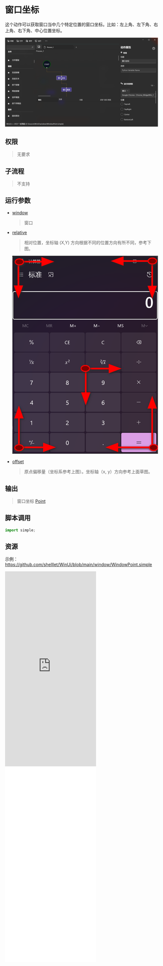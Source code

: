 # 窗口坐标

这个动作可以获取窗口当中几个特定位置的窗口坐标。比如：左上角、左下角、右上角、右下角、中心位置坐标。

![WindowPoint](./images/13.png ':size=90%')

## 权限
> 无要求

## 子流程
> 不支持

## 运行参数

* [window](./types/Wnd.md)
  > 窗口
* [relative](./enums/RelativePosition.md)
  > 相对位置，坐标轴 (X,Y) 方向根据不同的位置方向有所不同，参考下图。

  ![xy](./images/xy.png ':size=40%')

* [offset](./types/Point.md)
  > 原点偏移量（坐标系参考上图）。坐标轴（x, y）方向参考上面草图。



## 输出
> 窗口坐标 [Point](./types/Point.md)
    


## 脚本调用

```python
import simple;

```

## 资源

示例：https://github.com/shelllet/WinUi/blob/main/window/WindowPoint.simple

<iframe type="text/html" height="640px" src="https://www.youtube.com/embed/ChF4pLZEdXM" frameborder="0"></iframe>

<iframe src="//player.bilibili.com/player.html?bvid=BV1tV411A7WA&page=1&autoplay=0" height='640px' scrolling="no" border="0" frameborder="no" framespacing="0" allowfullscreen="true"></iframe>